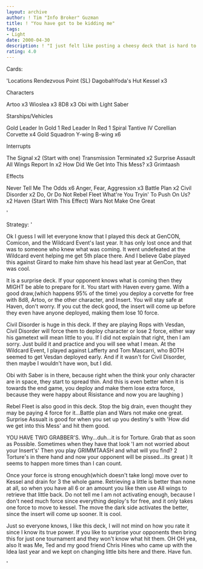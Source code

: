 ```yaml
---
layout: archive
author: ! Tim "Info Broker" Guzman
title: ! "You have got to be kidding me"
tags:
- Light
date: 2000-04-30
description: ! "I just felt like posting a cheesy deck that is hard to beat. You better at least read below befor you rate."
rating: 4.0
---
```

Cards: 

'Locations
Rendezvous Point (SL)
DagobahYoda's Hut
Kessel x3


Characters

Artoo x3
Wioslea x3
8D8 x3
Obi with Light Saber

Starships/Vehicles

Gold Leader In Gold 1
Red Leader In Red 1
Spiral
Tantive IV
Corellian Corvette x4
Gold Squadron Y-wing
B-wing x6

Interrupts

The Signal x2 (Start with one)
Transmission Terminated x2
Surprise Assault
All Wings Report In x2
How Did We Get Into This Mess? x3
Grimtaash

Effects

Never Tell Me The Odds x6
Anger, Fear, Aggression x3
Battle Plan x2
Civil Disorder x2
Do, Or Do Not
Rebel Fleet
What're You Tryin' To Push On Us? x2
Haven (Start With This Effect)
Wars Not Make One Great

'

Strategy: '

Ok I guess I will let everyone know that I played this deck at GenCON, Comicon, and the Wildcard Event's last year.  It has only lost once and that was to someone who knew what was coming.  It went undefeated at the Wildcard event helping me get 5th place there.  And I believe Gabe played this against Girard to make him shave his head last year at GenCon, that was cool.

It is a surprise deck. If your opponent knows what is coming then they MIGHT be able to prepare for it.  You start with Haven every game.  With a good draw,(which happens 95% of the time) you deploy a corvette for free with 8d8, Artoo, or the other character, and Insert.  You will stay safe at Haven, don't worry.  If you cut the deck good, the insert will come up before they even have anyone deployed, making them lose 10 force.

Civil Disorder is huge in this deck.  If they are playing Rops with Vesdan, Civil Disorder will force them to deploy character or lose 2 force, either way his gametext will mean little to you.  If I did not explain that right, then I am sorry.  Just build it and practice and you will see what I mean.  At the Wildcard Event, I played against Lafferty and Tom Mascarri, who BOTH seemed to get Vesdan deployed early.  And if it wasn't for Civil Disorder, then maybe I wouldn't have won, but I did.

Obi with Saber is in there, because right when the think your only character are in space, they start to spread thin.  And this is even better when it is towards the end game, you deploy and make them lose extra force, because they were happy about Risistance and now you are laughing )

Rebel Fleet is also good in this deck.	Stop the big drain, even thought they may be paying 4 force for it...Battle plan and Wars not make one great.  Surprise Assualt is good for when you set up you destiny's with 'How did we get into this Mess' and hit them good.

YOU HAVE TWO GRABBER'S.  Why...duh...it is for Torture.  Grab that as soon as Possible.  Sometimes when they have that look 'I am not worried about your Insert's'	Then you play GRIMMTAASH and what will you find?  2 Torture's in there hand and now your opponent will be pissed...its great )  It seems to happen more times than I can count.

Once your force is strong enough(which doesn't take long) move over to Kessel and drain for 3 the whole game.	Retrieving a little is better than none at all, so when you have all 6 or an amount you like then use All wings to retrieve that little back.  Do not tell me I am not activating enough, because I don't need much force since everything deploy's for free, and it only takes one force to move to kessel.	The move the dark side activates the better, since the insert will come up sooner.  It is cool.

Just so everyone knows, I like this deck, I will not mind on how you rate it since I know its true power.  If you like to surprise your opponents then bring this for just one tournament and they won't know what hit them.  OH OH yea, also It was Me, Ted and my good friend Chris Hines who came up with the Idea last year and we kept on changing little bits here and there.  Have fun.

'